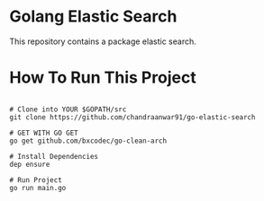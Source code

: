 # Golang Elastic Search

This repository contains a package elastic search.

# How To Run This Project
```shell

# Clone into YOUR $GOPATH/src
git clone https://github.com/chandraanwar91/go-elastic-search

# GET WITH GO GET
go get github.com/bxcodec/go-clean-arch

# Install Dependencies
dep ensure

# Run Project
go run main.go
```
